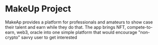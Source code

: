 # MakeUp Project

MakeAp provides a platform for professionals and amateurs to show case their talent and earn while they do that. The app brings NFT, compete-to-earn, web3, oracle into one simple platform that would encourage "non-crypto" savvy user to get interested


